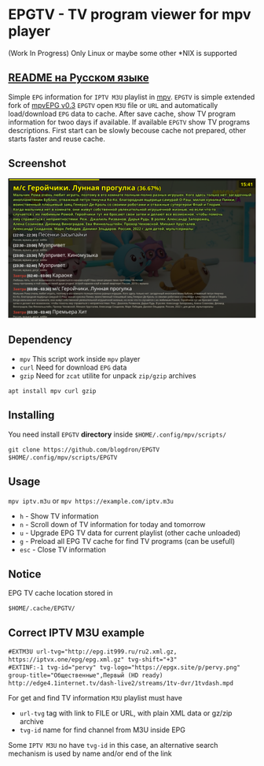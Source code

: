 # EPGTV - TV program viewer for mpv player

(Work In Progress) Only Linux or maybe some other \*NIX is supported

## [README на Русском языке](README.RU.md)

Simple `EPG` information for `IPTV M3U` playlist in [mpv](https://mpv.io).
`EPGTV` is simple extended fork of [mpvEPG v0.3](https://github.com/dafyk/mpvEPG)
`EPGTV` open `M3U` file or `URL` and automatically load/download `EPG` data to cache.
After save cache, show TV program information for twoo days if available.
If available `EPGTV` show TV programs descriptions. First start can be slowly
becouse cache not prepared, other starts faster and reuse cache.

## Screenshot

![screenshot](.screenshot/screenshot.png)


## Dependency

 * `mpv`  This script work inside `mpv` player
 * `curl` Need for download `EPG` data
 * `gzip` Need for `zcat` utilite for unpack `zip/gzip` archives

```
apt install mpv curl gzip
```

## Installing

You need install `EPGTV` **directory** inside `$HOME/.config/mpv/scripts/`

```
git clone https://github.com/blogdron/EPGTV  $HOME/.config/mpv/scripts/EPGTV
```

## Usage

`mpv iptv.m3u` or `mpv https://example.com/iptv.m3u`

 * `h` -  Show TV information
 * `n` -  Scroll down of TV information for today and tomorrow
 * `u` -  Upgrade EPG TV data for current playlist (other cache unloaded)
 * `g` -  Preload all EPG TV cache for find TV programs (can be usefull)
 * `esc` - Close TV information

## Notice

EPG TV cache location stored in

```
$HOME/.cache/EPGTV/
```

## Correct IPTV M3U example

```
#EXTM3U url-tvg="http://epg.it999.ru/ru2.xml.gz, https://iptvx.one/epg/epg.xml.gz" tvg-shift="+3"
#EXTINF:-1 tvg-id="pervy" tvg-logo="https://epgx.site/p/pervy.png" group-title="Общественные",Первый (HD ready)
http://edge4.1internet.tv/dash-live2/streams/1tv-dvr/1tvdash.mpd
```

For get and find TV information `M3U` playlist must have

* `url-tvg` tag with link to FILE or URL, with plain XML data or gz/zip archive
* `tvg-id` name for find channel from M3U inside EPG

Some `IPTV M3U` no have `tvg-id` in this case, an alternative search mechanism
is used by name and/or end of the link
